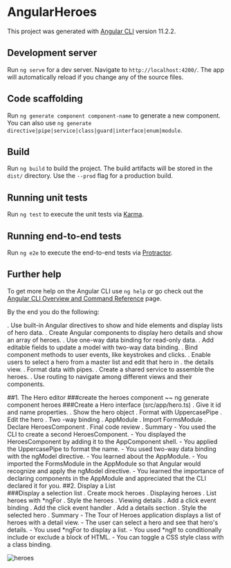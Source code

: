 # AngularHeroes

This project was generated with [Angular CLI](https://github.com/angular/angular-cli) version 11.2.2.

## Development server

Run `ng serve` for a dev server. Navigate to `http://localhost:4200/`. The app will automatically reload if you change any of the source files.

## Code scaffolding

Run `ng generate component component-name` to generate a new component. You can also use `ng generate directive|pipe|service|class|guard|interface|enum|module`.

## Build

Run `ng build` to build the project. The build artifacts will be stored in the `dist/` directory. Use the `--prod` flag for a production build.

## Running unit tests

Run `ng test` to execute the unit tests via [Karma](https://karma-runner.github.io).

## Running end-to-end tests

Run `ng e2e` to execute the end-to-end tests via [Protractor](http://www.protractortest.org/).

## Further help

To get more help on the Angular CLI use `ng help` or go check out the [Angular CLI Overview and Command Reference](https://angular.io/cli) page.

By the end you do the following:

. Use built-in Angular directives to show and hide elements and display lists of hero data.
. Create Angular components to display hero details and show an array of heroes.
. Use one-way data binding for read-only data.
. Add editable fields to update a model with two-way data binding.
. Bind component methods to user events, like keystrokes and clicks.
. Enable users to select a hero from a master list and edit that hero in . the details view.
. Format data with pipes.
. Create a shared service to assemble the heroes.
. Use routing to navigate among different views and their components.

##1. The Hero editor
###create the heroes component
~~
ng generate component heroes
###Create a Hero interface (src/app/hero.ts)
    . Give it id and name properties.
    . Show the hero object
    . Format with UppercasePipe
    . Edit the hero
    . Two -way binding
    . AppModule
    . Import FormsModule
    . Declare HeroesComponent
    . Final code review
    . Summary
       - You used the CLI to create a second HeroesComponent.
       - You displayed the HeroesComponent by adding it to the AppComponent shell.
       - You applied the UppercasePipe to format the name.
       - You used two-way data binding with the ngModel directive.
       - You learned about the AppModule.
       - You imported the FormsModule in the AppModule so that Angular would recognize and apply the ngModel   directive.
       - You learned the importance of declaring components in the AppModule and appreciated that the CLI declared it for you.
##2. Display a List       
###Display a selection list
    . Create mock heroes
    . Displaying heroes
    . List heroes with *ngFor
    . Style the heroes
    . Viewing details
    . Add a click event binding
    . Add the click event handler
    . Add a details section
    . Style the selected hero
     . Summary
        - The Tour of Heroes application displays a list of heroes with a detail view.
        - The user can select a hero and see that hero's details.
        - You used *ngFor to display a list.
        - You used *ngIf to conditionally include or exclude a block of HTML.
        - You can toggle a CSS style class with a class binding.

<img alt="heroes" scr="https://angular.io/generated/images/guide/toh/nav-diagram.png" />


